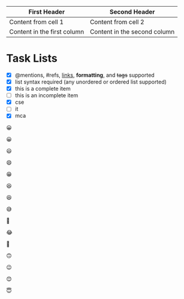 First Header | Second Header
------------ | -------------
Content from cell 1 | Content from cell 2
Content in the first column | Content in the second column
# Task Lists
- [x] @mentions, #refs, [links](), **formatting**, and <del>tags</del> supported
- [x] list syntax required (any unordered or ordered list supported)
- [x] this is a complete item
- [ ] this is an incomplete item
- [x] cse
- [ ] it
- [x] mca

:grinning:		

:grinning:

:smiley:	

:smile:	

:grin:	

:laughing:

:satisfied:		

:sweat_smile:


:rofl:	

:joy:	

:slightly_smiling_face:	

:upside_down_face:

:wink:	

:blush:	

:innocent:		
